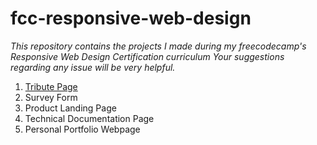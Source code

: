 # fcc-responsive-web-design
*This repository contains the projects I made during my freecodecamp's Responsive Web Design Certification curriculum
Your suggestions regarding any issue will be very helpful.*
1. [Tribute Page](/tribute-page/index.html)
2. Survey Form
3. Product Landing Page
4. Technical Documentation Page
5. Personal Portfolio Webpage
